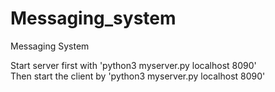 # Messaging_system
Messaging System

Start server first with 'python3 myserver.py localhost 8090'  
Then start the client by 'python3 myserver.py localhost 8090'
